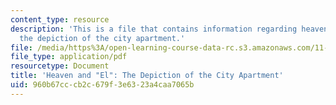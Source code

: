 ```yaml
---
content_type: resource
description: 'This is a file that contains information regarding heaven and "El":
  the depiction of the city apartment.'
file: /media/https%3A/open-learning-course-data-rc.s3.amazonaws.com/11-139-the-city-in-film-spring-2015/960b67cccb2c679f3e6323a4caa7065b_MIT11_139S15_Paper3_2.pdf
file_type: application/pdf
resourcetype: Document
title: 'Heaven and "El": The Depiction of the City Apartment'
uid: 960b67cc-cb2c-679f-3e63-23a4caa7065b
---
```

